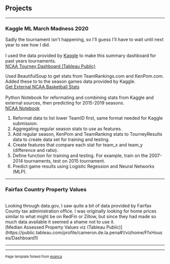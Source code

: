## Projects

---

### Kaggle ML March Madness 2020 <br>
Sadly the tournament isn't happening, so I'll guess I'll have to wait until next year to see how I did.
<br> <br>
I used the data provided by [Kaggle](https://www.kaggle.com/c/google-cloud-ncaa-march-madness-2020-division-1-mens-tournament/data) to make this summary dashboard for past years tournaments.
<br>
[NCAA Tourney Dashboard (Tableau Public)](https://public.tableau.com/profile/cameron.de.la.pena#!/vizhome/NCAABasketball_15841125763020/Dashboard1)
<br>
<!-- <img src="images/ncaa_viz.PNG?raw=true"/> -->
Used BeautifulSoup to get stats from TeamRankings.com and KenPom.com.  Added these to to the season games data provided by Kaggle. 
<br>
[Get External NCAA Basketball Stats](https://github.com/cam-d/Work_Examples/blob/master/teamRankings.ipynb)
<br><br>
Python Notebook for reformating and combining stats from Kaggle and external sources, then predicting for 2015-2019 seasons. <br>
[NCAA Notebook](https://github.com/cam-d/Work_Examples/blob/master/NCAA_Bball.ipynb)
<br>
1.	Reformat data to list lower TeamID first, same format needed for Kaggle submission.
2.	Aggregating regular season stats to use as features.
3.	Add regular season, KenPom and TeamRanking stats to TourneyResults data to create data set for training and testing.
4.	Create features that compare each stat for team_x and team_y (difference and ratio).
5.	Define function for training and testing.  For example, train on the 2007-2014 tournaments, test on 2015 tournament.
6.	Predict game results using Logistic Regession and Neural Networks (MLP).

---

### Fairfax Country Property Values
<br>
Looking through data.gov, I saw quite a bit of data provided by Fairfax County tax administration office.  I was originally looking for home prices similar to what might be on RedFin or Zillow, but since they had made so much data available it seemed a shame not to use it.  <br>
[Median Assessed Property Values viz (Tableau Public)](https://public.tableau.com/profile/cameron.de.la.pena#!/vizhome/FfxHouses/Dashboard1)

---

<!--### Category Name 2-->

<!-- - [Project 1 Title](http://example.com/)-->



---
<p style="font-size:11px">Page template forked from <a href="https://github.com/evanca/quick-portfolio">evanca</a></p>
<!-- Remove above link if you don't want to attibute -->

